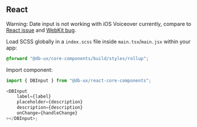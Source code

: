 ## React

Warning: Date input is not working with iOS Voiceover currently, compare to [React issue](https://github.com/facebook/react/issues/33541) and [WebKit bug](https://bugs.webkit.org/show_bug.cgi?id=294649).

Load SCSS globally in a `index.scss` file inside `main.tsx`/`main.jsx` within your app:

```scss
@forward "@db-ux/core-components/build/styles/rollup";
```

Import component:

```typescript
import { DBInput } from "@db-ux/react-core-components";

<DBInput
	label={label}
	placeholder={description}
	description={description}
	onChange={handleChange}
></DBInput>;
```

